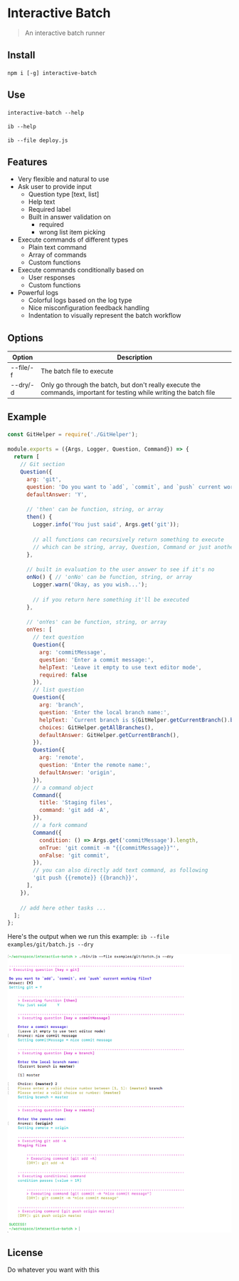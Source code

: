 # Interactive Batch

> An interactive batch runner

## Install
`npm i [-g] interactive-batch`

## Use
`interactive-batch --help`

`ib --help`

`ib --file deploy.js`

## Features
* Very flexible and natural to use
* Ask user to provide input
  * Question type [text, list]
  * Help text
  * Required label
  * Built in answer validation on
    * required
    * wrong list item picking
* Execute commands of different types
  * Plain text command
  * Array of commands
  * Custom functions
* Execute commands conditionally based on
  * User responses
  * Custom functions
* Powerful logs
  * Colorful logs based on the log type
  * Nice misconfiguration feedback handling
  * Indentation to visually represent the batch workflow

## Options
Option | Description
------------ | -------------
--file/-f | The batch file to execute
--dry/-d | Only go through the batch, but don't really execute the commands, important for testing while writing the batch file

## Example
```js
const GitHelper = require('./GitHelper');

module.exports = ({Args, Logger, Question, Command}) => {
  return [
    // Git section
    Question({
      arg: 'git',
      question: 'Do you want to `add`, `commit`, and `push` current working files?',
      defaultAnswer: 'Y',

      // 'then' can be function, string, or array
      then() {
        Logger.info('You just said', Args.get('git'));

        // all functions can recursively return something to execute
        // which can be string, array, Question, Command or just another function
      },

      // built in evaluation to the user answer to see if it's no
      onNo() { // 'onNo' can be function, string, or array
        Logger.warn('Okay, as you wish...');

        // if you return here something it'll be executed
      },

      // 'onYes' can be function, string, or array
      onYes: [
        // text question
        Question({
          arg: 'commitMessage',
          question: 'Enter a commit message:',
          helpText: 'Leave it empty to use text editor mode',
          required: false
        }),
        // list question
        Question({
          arg: 'branch',
          question: 'Enter the local branch name:',
          helpText: `Current branch is ${GitHelper.getCurrentBranch().bold()}`,
          choices: GitHelper.getAllBranches(),
          defaultAnswer: GitHelper.getCurrentBranch(),
        }),
        Question({
          arg: 'remote',
          question: 'Enter the remote name:',
          defaultAnswer: 'origin',
        }),
        // a command object
        Command({
          title: 'Staging files',
          command: 'git add -A',
        }),
        // a fork command
        Command({
          condition: () => Args.get('commitMessage').length,
          onTrue: 'git commit -m "{{commitMessage}}"',
          onFalse: 'git commit',
        }),
        // you can also directly add text command, as following
        'git push {{remote}} {{branch}}',
      ],
    }),

    // add here other tasks ...
  ];
};
```

Here's the output when we run this example:
`ib --file examples/git/batch.js --dry`

![Result](https://raw.githubusercontent.com/AmrAbdulrahman/interactive-batch/master/examples/git/result.png)

## License
Do whatever you want with this
